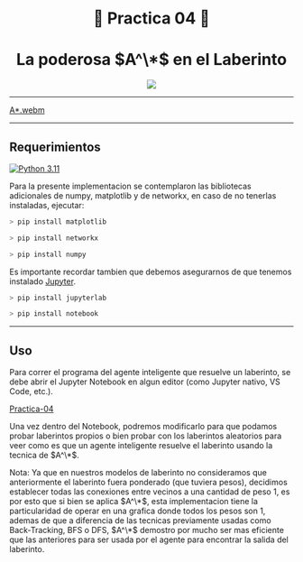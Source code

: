 <div align="center">

# 🤖 **Practica 04** 🌠



# **La poderosa $A^\*$ en el Laberinto**


</div>



<div align="center">

[![](https://i.makeagif.com/media/10-15-2019/OiyKEM.gif)](https://www.youtube.com/watch?v=9wV9_je85DE)

</div>

----

[A*.webm](https://github.com/CarlosCastanon2099/Inteligencia-Artificial/assets/108638686/6ec58ab5-e5bf-4961-a258-2d3b915971a2)

----

## **Requerimientos**

[![Python 3.11](https://img.shields.io/badge/python-3.11-blue.svg)](https://www.python.org/downloads/release/python-311/)

Para la presente implementacion se contemplaron las bibliotecas adicionales de numpy, matplotlib y de networkx, en caso de no tenerlas instaladas, ejecutar:

```C
> pip install matplotlib
```

```C
> pip install networkx
```

```C
> pip install numpy
```

Es importante recordar tambien que debemos asegurarnos de que tenemos instalado [Jupyter](https://jupyter.org/install).

```C
> pip install jupyterlab
```

```C
> pip install notebook
```


---

## **Uso**

Para correr el programa del agente inteligente que resuelve un laberinto, se debe abrir el Jupyter Notebook en algun editor (como Jupyter nativo, VS Code, etc.).

[Practica-04](./practica04.ipynb)

Una vez dentro del Notebook, podremos modificarlo para que podamos probar laberintos propios o bien probar con los laberintos aleatorios para veer como es que 
un agente inteligente resuelve el laberinto usando la tecnica de $A^\*$.

Nota: Ya que en nuestros modelos de laberinto no consideramos que anteriormente el laberinto fuera ponderado (que tuviera pesos), decidimos establecer todas las conexiones entre vecinos
a una cantidad de peso $1$, es por esto que si bien se aplica $A^\*$, esta implementacion tiene la particularidad de operar en una grafica donde todos los pesos son $1$, ademas de que a diferencia de las
tecnicas previamente usadas como Back-Tracking, BFS o DFS, $A^\*$ demostro por mucho ser mas eficiente que las anteriores para ser usada por el agente para encontrar la salida del laberinto.

